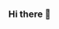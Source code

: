 ### Hi there 👋

<!--
**GuidoPenta/GuidoPenta** is a ✨ _special_ ✨ repository because its `README.md` (this file) appears on your GitHub profile.

- 🔭 I’m currently working on finding the best IT talents in Italy 
- 🌱 I’m currently learning about GitHub (ubernoob)
- 💬 I you are searching for a new work in Italy, write me!
- 📫 How to reach me: guido.penta@adecco.it
- 😄 Pronouns: He/Him
- ⚡ Fun fact: I can't write a single  of code.
-->

